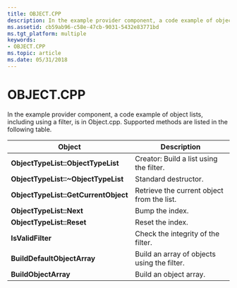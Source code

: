 ```yaml
---
title: OBJECT.CPP
description: In the example provider component, a code example of object lists, including using a filter, is in Object.cpp. Supported methods are listed in the following table.
ms.assetid: cb59ab96-c58e-47cb-9031-5432e83771bd
ms.tgt_platform: multiple
keywords:
- OBJECT.CPP
ms.topic: article
ms.date: 05/31/2018
---
```


# OBJECT.CPP

In the example provider component, a code example of object lists, including using a filter, is in Object.cpp. Supported methods are listed in the following table.



| Object                               | Description                                 |
|--------------------------------------|---------------------------------------------|
| **ObjectTypeList::ObjectTypeList**   | Creator: Build a list using the filter.     |
| **ObjectTypeList::~ObjectTypeList**  | Standard destructor.                        |
| **ObjectTypeList::GetCurrentObject** | Retrieve the current object from the list.  |
| **ObjectTypeList::Next**             | Bump the index.                             |
| **ObjectTypeList::Reset**            | Reset the index.                            |
| **IsValidFilter**                    | Check the integrity of the filter.          |
| **BuildDefaultObjectArray**          | Build an array of objects using the filter. |
| **BuildObjectArray**                 | Build an object array.                      |



 

 

 




